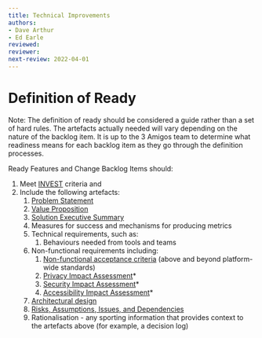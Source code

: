 ```yaml
---
title: Technical Improvements
authors: 
- Dave Arthur
- Ed Earle
reviewed: 
reviewer:
next-review: 2022-04-01
---
```



# Definition of Ready
Note: The definition of ready should be considered a guide rather than a set of hard rules. The artefacts actually needed will vary depending on the nature of the backlog item. It is up to the 3 Amigos team to determine what readiness means for each backlog item as they go through the definition processes.

Ready Features and Change Backlog Items should:

1. Meet [INVEST](https://www.agilealliance.org/glossary/invest/) criteria and 
1. Include the following artefacts:
    1. [Problem Statement](/4.-Backlog-Management/3-Amigos-&-Readying-Backlog-Items/Problem,-Value,-Solution-Statements)
    1. [Value Proposition](/4.-Backlog-Management/3-Amigos-&-Readying-Backlog-Items/Problem,-Value,-Solution-Statements)
    1. [Solution Executive Summary](/4.-Backlog-Management/3-Amigos-&-Readying-Backlog-Items/Problem,-Value,-Solution-Statements)
   1. Measures for success and mechanisms for producing metrics
   1. Technical requirements, such as:
       1. Behaviours needed from tools and teams
    1. Non-functional requirements including:
        1. [Non-functional acceptance criteria](/4.-Backlog-Management/3-Amigos-&-Readying-Backlog-Items/Non%2DFunctional-Requirements) (above and beyond platform-wide standards)
        1. [Privacy Impact Assessment](/4.-Backlog-Management/3-Amigos-&-Readying-Backlog-Items/Privacy-Impact-Assessments)*
        1. [Security Impact Assessment](/4.-Backlog-Management/3-Amigos-&-Readying-Backlog-Items/Security-Impact-Assessment)*
        1. [Accessibility Impact Assessment](/4.-Backlog-Management/3-Amigos-&-Readying-Backlog-Items/Accessibility-Impact-Assessment)*
    1. [Architectural design]()
    1. [Risks, Assumptions, Issues, and Dependencies](/4.-Backlog-Management/3-Amigos-&-Readying-Backlog-Items/Risk,-Assumptions,-Issues,-&-Dependencies)
    1. Rationalisation - any sporting information that provides context to the artefacts above (for example, a decision log)
